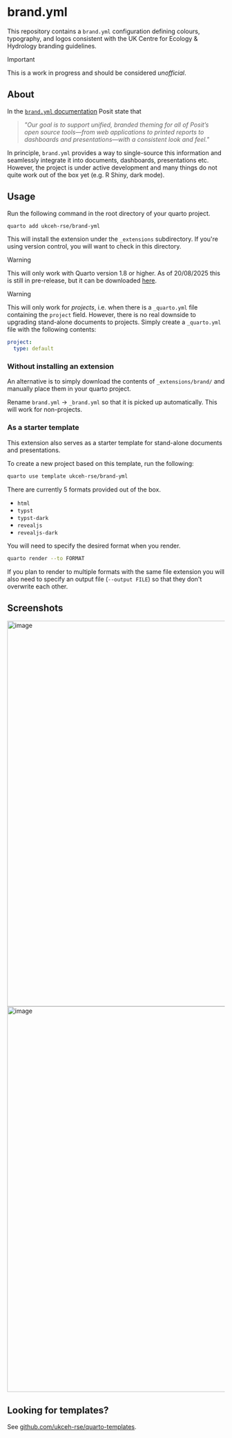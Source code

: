 # brand.yml

This repository contains a `brand.yml` configuration defining colours, typography, and logos consistent with the UK Centre for Ecology & Hydrology branding guidelines.

> [!IMPORTANT]
> This is a work in progress and should be considered _unofficial_.


## About

In the [`brand.yml` documentation](https://posit-dev.github.io/brand-yml/) Posit state that

> _"Our goal is to support unified, branded theming for all of Posit’s open source tools—from web applications to printed reports to dashboards and presentations—with a consistent look and feel."_

In principle, `brand.yml` provides a way to single-source this information and seamlessly integrate it into documents, dashboards, presentations etc.
However, the project is under active development and many things do not quite work out of the box yet (e.g. R Shiny, dark mode).


## Usage

Run the following command in the root directory of your quarto project.

```bash
quarto add ukceh-rse/brand-yml
```

This will install the extension under the `_extensions` subdirectory.
If you're using version control, you will want to check in this directory.

> [!WARNING]
> This will only work with Quarto version 1.8 or higher. As of 20/08/2025 this is still in pre-release, but it can be downloaded [here](https://prerelease.quarto.org/docs/download/prerelease.html).

> [!WARNING]
> This will only work for _projects_, i.e. when there is a `_quarto.yml` file containing the `project` field.
> However, there is no real downside to upgrading stand-alone documents to projects.
> Simply create a `_quarto.yml` file with the following contents:
> ```yaml
> project:
>   type: default
> ```


### Without installing an extension

An alternative is to simply download the contents of `_extensions/brand/` and manually place them in your quarto project. 

Rename `brand.yml` -> `_brand.yml` so that it is picked up automatically. This will work for non-projects.


### As a starter template

This extension also serves as a starter template for stand-alone documents and presentations.

To create a new project based on this template, run the following:

```sh
quarto use template ukceh-rse/brand-yml
```

There are currently 5 formats provided out of the box.

- `html`
- `typst`
- `typst-dark`
- `revealjs`
- `revealjs-dark`

You will need to specify the desired format when you render.

```sh
quarto render --to FORMAT
```

If you plan to render to multiple formats with the same file extension you will also need to specify an output file (`--output FILE`) so that they don't overwrite each other.


## Screenshots

<img width="1314" height="891" alt="image" src="https://github.com/user-attachments/assets/1f501f7c-948b-4711-b698-3e8da5d6626b" />

<img width="1314" height="891" alt="image" src="https://github.com/user-attachments/assets/fff93355-ba92-4afe-b66e-6c9de05f8eaa" />


## Looking for templates?

See [github.com/ukceh-rse/quarto-templates](https://github.com/ukceh-rse/quarto-templates).
